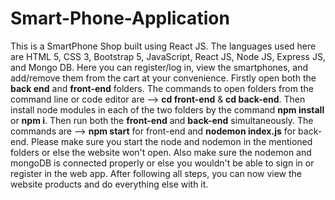 # Smart-Phone-Application #

This is a SmartPhone Shop built using React JS. The languages used here are HTML 5, CSS 3, Bootstrap 5, JavaScript, React JS, Node JS, Express JS, and Mongo DB. Here you can register/log in, view the smartphones, and add/remove them from the cart at your convenience. Firstly open both the **back end** and **front-end** folders. The commands to open folders from the command line or code editor are -->   **cd front-end**   &   **cd back-end**. Then install node modules in each of the two folders by the command  **npm install** or **npm i**. Then run both the **front-end** and **back-end** simultaneously. The commands are -->   **npm start**   for front-end    and    **nodemon index.js** for back-end. Please make sure you start the node and nodemon in the mentioned folders or else the website won't open. Also make sure the nodemon and mongoDB is connected properly or else you wouldn't be able to sign in or register in the web app. After following all steps, you can now view the website products and do everything else with it.
